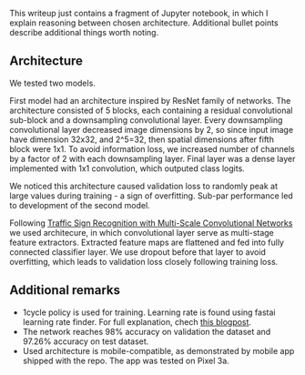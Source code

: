 This writeup just contains a fragment of Jupyter notebook, in which I explain
reasoning between chosen architecture. Additional bullet points describe additional
things worth noting.

## Architecture

We tested two models.

First model had an architecture inspired by ResNet family of networks. The architecture consisted of 5 blocks, each containing a residual convolutional sub-block and a downsampling convolutional layer. Every downsampling convolutional layer decreased image dimensions by 2, so since input image have dimension 32x32, and 2^5=32, then spatial dimensions after fifth block were 1x1. To avoid information loss, we increased number of channels by a factor of 2 with each downsampling layer. Final layer was a dense layer implemented with 1x1 convolution, which outputed class logits.

We noticed this architecture caused validation loss to randomly peak at large values during training - a sign of overfitting. Sub-par performance led to development of the second model.

Following [Traffic Sign Recognition with Multi-Scale Convolutional Networks](http://yann.lecun.com/exdb/publis/pdf/sermanet-ijcnn-11.pdf) we used architecure, in which convolutional layer serve as multi-stage feature extractors. Extracted feature maps are flattened and fed into fully connected classifier layer. We use dropout before that layer to avoid overfitting, which leads to validation loss closely following training loss.

## Additional remarks

- 1cycle policy is used for training. Learning rate is found using fastai learning rate finder. For full explanation, chech [this blogpost](https://sgugger.github.io/the-1cycle-policy.html).
- The network reaches 98% accuracy on validation the dataset and 97.26% accuracy on test dataset.
- Used architecture is mobile-compatible, as demonstrated by mobile app shipped with the repo. The app was tested on Pixel 3a.

